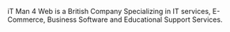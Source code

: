 iT Man 4 Web is a British Company Specializing in IT services, E-Commerce, Business Software and Educational Support Services.
